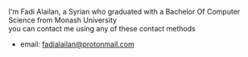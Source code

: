 I'm Fadi Alailan, a Syrian who graduated with a Bachelor Of Computer Science from Monash University   
you can contact me using any of these contact methods
* email: fadialailan@protonmail.com



<!---
NOTE: I also code on platforms other than GitHub
* GitLab: [gitlab.com/fadialailan](https://gitlab.com/fadialailan)
--->

<!---
- 👋 Hi, I’m @fadialailan
- 👀 I’m interested in ... I don't know
- 🌱 I’m currently learning Bachelor of Computer Science in Monash University
- 📫 How to reach me : email: fadialailane@yahoo.com

fadialailan/fadialailan is a ✨ special ✨ repository because its `README.md` (this file) appears on your GitHub profile.
You can click the Preview link to take a look at your changes.
--->
